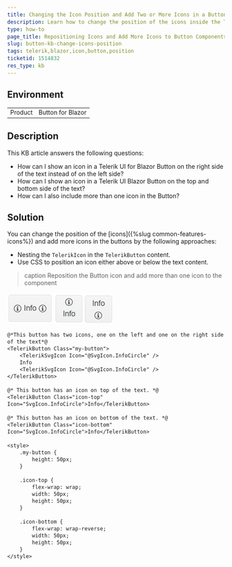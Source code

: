 ```yaml
---
title: Changing the Icon Position and Add Two or More Icons in a Button
description: Learn how to change the position of the icons inside the Telerik UI for Blazor Button and add more than one icon to the component.
type: how-to
page_title: Repositioning Icons and Add More Icons to Button Components
slug: button-kb-changе-icons-position
tags: telerik,blazor,icon,button,position
ticketid: 1514832
res_type: kb
---
```


## Environment

<table>
    <tbody>
        <tr>
            <td>Product</td>
            <td>Button for Blazor</td>
        </tr>
    </tbody>
</table>


## Description

This KB article answers the following questions:

* How can I show an icon in a Telerik UI for Blazor Button on the right side of the text instead of on the left side?
* How can I show an icon in a Telerik UI Blazor Button on the top and bottom side of the text?
* How can I also include more than one icon in the Button?

## Solution

You can change the position of the [icons]({%slug common-features-icons%}) and add more icons in the buttons by the following approaches:

* Nesting the `TelerikIcon` in the `TelerikButton` content.
* Use CSS to position an icon either above or below the text content.

>caption Reposition the Button icon and add more than one icon to the component

![Telerik UI for Blazor Button with two icons](images/button-change-icon-position-example.png)
![Telerik UI for Blazor Button with  icon on top](images/button-change-icon-position-top-example.png)
![Telerik UI for Blazor Button with  icon on bottom](images/button-change-icon-position-bottom-example.png)

````CSHTML
@*This button has two icons, one on the left and one on the right side of the text*@
<TelerikButton Class="my-button">
    <TelerikSvgIcon Icon="@SvgIcon.InfoCircle" />
    Info
    <TelerikSvgIcon Icon="@SvgIcon.InfoCircle" />
</TelerikButton>

@* This button has an icon on top of the text. *@
<TelerikButton Class="icon-top" Icon="SvgIcon.InfoCircle">Info</TelerikButton>

@* This button has an icon on bottom of the text. *@
<TelerikButton Class="icon-bottom" Icon="SvgIcon.InfoCircle">Info</TelerikButton>

<style>
    .my-button {
        height: 50px;
    }

    .icon-top {
        flex-wrap: wrap;
        width: 50px;
        height: 50px;
    }

    .icon-bottom {
        flex-wrap: wrap-reverse;
        width: 50px;
        height: 50px;
    }
</style>
````

